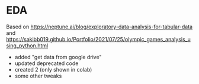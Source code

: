 # EDA
Based on https://neptune.ai/blog/exploratory-data-analysis-for-tabular-data
and https://sakibb019.github.io/Portfolio/2021/07/25/olympic_games_analysis_using_python.html

- added "get data from google drive"
- updated deprecated code
- created 2 (only shown in colab)
- some other tweaks

